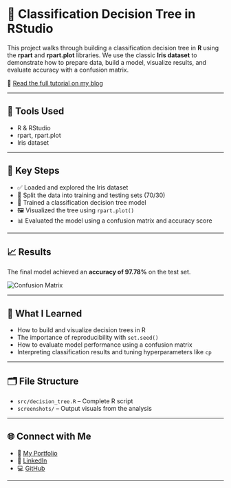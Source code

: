 # 🌳 Classification Decision Tree in RStudio

This project walks through building a classification decision tree in **R** using the **rpart** and **rpart.plot** libraries. We use the classic **Iris dataset** to demonstrate how to prepare data, build a model, visualize results, and evaluate accuracy with a confusion matrix.

🔗 [Read the full tutorial on my blog](https://junieb904.wixsite.com/julia-johnson/post/building-a-classification-decision-tree-in-rstudio)

---

## 🔧 Tools Used

- R & RStudio  
- rpart, rpart.plot  
- Iris dataset  

---

## 📌 Key Steps

- ✅ Loaded and explored the Iris dataset
- 🌱 Split the data into training and testing sets (70/30)
- 🌲 Trained a classification decision tree model
- 🖼️ Visualized the tree using `rpart.plot()`
- 📊 Evaluated the model using a confusion matrix and accuracy score

---

## 📈 Results

The final model achieved an **accuracy of 97.78%** on the test set.

![Confusion Matrix](screenshots/confusion_matrix.png)

---

## 🧠 What I Learned

- How to build and visualize decision trees in R  
- The importance of reproducibility with `set.seed()`  
- How to evaluate model performance using a confusion matrix  
- Interpreting classification results and tuning hyperparameters like `cp`

---

## 🗂️ File Structure

- `src/decision_tree.R` – Complete R script  
- `screenshots/` – Output visuals from the analysis

---

## 🌐 Connect with Me

- 🧠 [My Portfolio](https://junieb904.wixsite.com/julia-johnson)
- 💼 [LinkedIn](https://www.linkedin.com/in/julia-johnson-a35697258/)
- 💻 [GitHub](https://github.com/TechComa)

---
